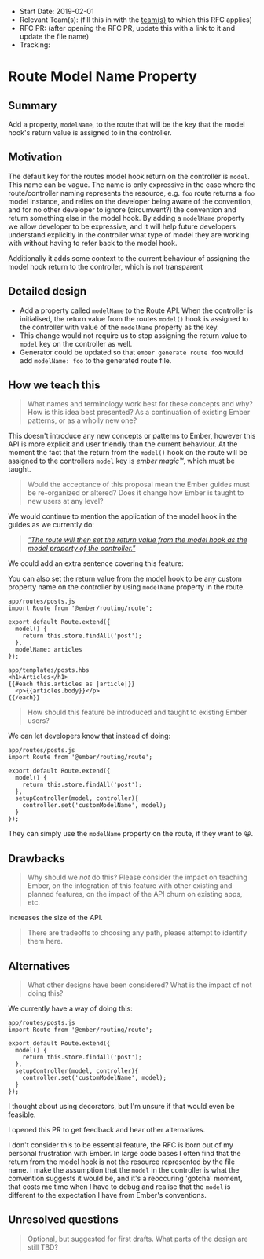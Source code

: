 - Start Date: 2019-02-01
- Relevant Team(s): (fill this in with the [team(s)](README.md#relevant-teams) to which this RFC applies)
- RFC PR: (after opening the RFC PR, update this with a link to it and update the file name)
- Tracking:

# Route Model Name Property

## Summary

Add a property, `modelName`, to the route that will be the key that the model hook's return value is assigned to in the controller.

## Motivation

The default key for the routes model hook return on the controller is `model`. This name can be vague. The name is only expressive in the case where the route/controller naming represents the resource, e.g. `foo` route returns a `foo` model instance, and relies on the developer being aware of the convention, and for no other developer to ignore (circumvent?) the convention and return something else in the model hook. By adding a `modelName` property we allow developer to be expressive, and it will help future developers understand explicitly in the controller what type of model they are working with without having to refer back to the model hook.

Additionally it adds some context to the current behaviour of assigning the model hook return to the controller, which is not transparent

## Detailed design

- Add a property called `modelName` to the Route API. When the controller is initialised, the return value from the routes `model()` hook is assigned to the controller with value of the `modelName` property as the key.
- This change would not require us to stop assigning the return value to `model` key on the controller as well.
- Generator could be updated so that `ember generate route foo` would add `modelName: foo` to the generated route file.

## How we teach this

> What names and terminology work best for these concepts and why? How is this
idea best presented? As a continuation of existing Ember patterns, or as a
wholly new one?

This doesn't introduce any new concepts or patterns to Ember, however this API is more explicit and user friendly than the current behaviour. At the moment the fact that the return from the `model()` hook on the route will be assigned to the controllers `model` key is _ember magic™️_, which must be taught.

> Would the acceptance of this proposal mean the Ember guides must be
re-organized or altered? Does it change how Ember is taught to new users
at any level?

We would continue to mention the application of the model hook in the guides as we currently do:

> [_"The route will then set the return value from the model hook as the model property of the controller."_](https://guides.emberjs.com/release/routing/specifying-a-routes-model/)

We could add an extra sentence covering this feature:

You can also set the return value from the model hook to be any custom property name on the controller by using `modelName` property in the route.
```
app/routes/posts.js
import Route from '@ember/routing/route';

export default Route.extend({
  model() {
    return this.store.findAll('post');
  },
  modelName: articles
});
```
```
app/templates/posts.hbs
<h1>Articles</h1>
{{#each this.articles as |article|}}
  <p>{{articles.body}}</p>
{{/each}}
```
> How should this feature be introduced and taught to existing Ember
users?

We can let developers know that instead of doing:
```
app/routes/posts.js
import Route from '@ember/routing/route';

export default Route.extend({
  model() {
    return this.store.findAll('post');
  },
  setupController(model, controller){
    controller.set('customModelName', model);
  }
});
```
They can simply use  the `modelName` property on the route, if they want to 😀.

## Drawbacks

> Why should we *not* do this? Please consider the impact on teaching Ember,
on the integration of this feature with other existing and planned features,
on the impact of the API churn on existing apps, etc.

Increases the size of the API.

> There are tradeoffs to choosing any path, please attempt to identify them here.

## Alternatives

> What other designs have been considered? What is the impact of not doing this?

We currently have a way of doing this:
```
app/routes/posts.js
import Route from '@ember/routing/route';

export default Route.extend({
  model() {
    return this.store.findAll('post');
  },
  setupController(model, controller){
    controller.set('customModelName', model);
  }
});
```

I thought about using decorators, but I'm unsure if that would even be feasible.

I opened this PR to get feedback and hear other alternatives.

I don't consider this to be essential feature, the RFC is born out of my personal frustration with Ember. In large code bases I often find that the return from the model hook is not the resource represented by the file name. I make the assumption that the `model` in the controller is what the convention suggests it would be, and it's a reoccuring 'gotcha' moment, that costs me time when I have to debug and realise that the `model` is different to the expectation I have from Ember's conventions.


## Unresolved questions

> Optional, but suggested for first drafts. What parts of the design are still
TBD?
